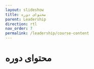 ```yaml
---
layout: slideshow
title: محتوای دوره
parent: Leadership
direction: rtl
nav_order: 7
permalink: /leadership/course-content
---
```


# محتوای دوره
